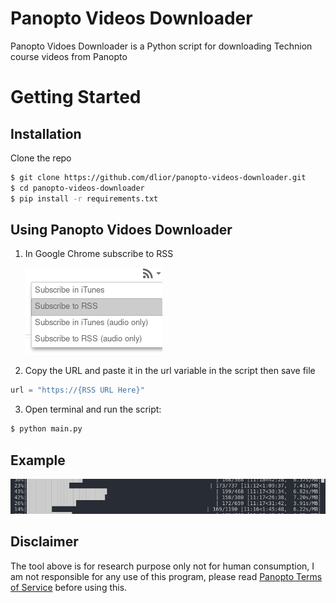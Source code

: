 # Panopto Videos Downloader

Panopto Vidoes Downloader is a Python script for downloading Technion course videos from Panopto 

# Getting Started

## Installation

Clone the repo
```bash
$ git clone https://github.com/dlior/panopto-videos-downloader.git
$ cd panopto-videos-downloader
$ pip install -r requirements.txt
```

## Using Panopto Vidoes Downloader

1. In Google Chrome subscribe to RSS

    ![](Assets/RSS.png)

2. Copy the URL and paste it in the url variable in the script then save file

```python
url = "https://{RSS URL Here}"
```

3. Open terminal and run the script:
```bash
$ python main.py
```

## Example
![](Assets/progress_bar.png)


## Disclaimer

The tool above is for research purpose only not for human consumption, I am not responsible for any use of this program, please read [Panopto Terms of Service](https://www.panopto.com/terms-of-service/) before using this.



